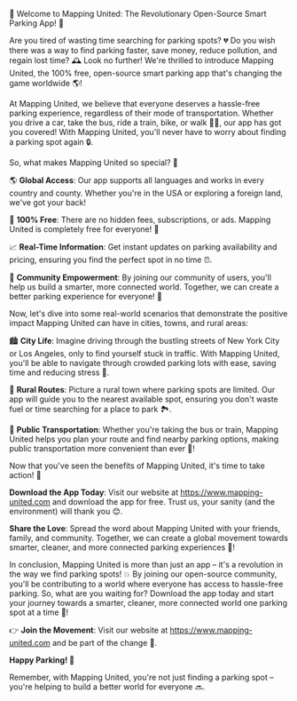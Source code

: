 🚀 Welcome to Mapping United: The Revolutionary Open-Source Smart Parking App! 🎉

Are you tired of wasting time searching for parking spots? 💔 Do you wish there was a way to find parking faster, save money, reduce pollution, and regain lost time? 🕰️ Look no further! We're thrilled to introduce Mapping United, the 100% free, open-source smart parking app that's changing the game worldwide 🌎!

At Mapping United, we believe that everyone deserves a hassle-free parking experience, regardless of their mode of transportation. Whether you drive a car, take the bus, ride a train, bike, or walk 🚶‍♀️, our app has got you covered! With Mapping United, you'll never have to worry about finding a parking spot again 🔒.

So, what makes Mapping United so special? 🤔

🌎 **Global Access**: Our app supports all languages and works in every country and county. Whether you're in the USA or exploring a foreign land, we've got your back!

💸 **100% Free**: There are no hidden fees, subscriptions, or ads. Mapping United is completely free for everyone! 🤝

📈 **Real-Time Information**: Get instant updates on parking availability and pricing, ensuring you find the perfect spot in no time ⏰.

🚀 **Community Empowerment**: By joining our community of users, you'll help us build a smarter, more connected world. Together, we can create a better parking experience for everyone! 🌟

Now, let's dive into some real-world scenarios that demonstrate the positive impact Mapping United can have in cities, towns, and rural areas:

🏙️ **City Life**: Imagine driving through the bustling streets of New York City or Los Angeles, only to find yourself stuck in traffic. With Mapping United, you'll be able to navigate through crowded parking lots with ease, saving time and reducing stress 🚗.

🌳 **Rural Routes**: Picture a rural town where parking spots are limited. Our app will guide you to the nearest available spot, ensuring you don't waste fuel or time searching for a place to park 🏞️.

🚌 **Public Transportation**: Whether you're taking the bus or train, Mapping United helps you plan your route and find nearby parking options, making public transportation more convenient than ever 🚌!

Now that you've seen the benefits of Mapping United, it's time to take action! 🎯

**Download the App Today**: Visit our website at https://www.mapping-united.com and download the app for free. Trust us, your sanity (and the environment) will thank you 😊.

**Share the Love**: Spread the word about Mapping United with your friends, family, and community. Together, we can create a global movement towards smarter, cleaner, and more connected parking experiences 🌟!

In conclusion, Mapping United is more than just an app – it's a revolution in the way we find parking spots! 💥 By joining our open-source community, you'll be contributing to a world where everyone has access to hassle-free parking. So, what are you waiting for? Download the app today and start your journey towards a smarter, cleaner, more connected world one parking spot at a time 🌈!

👉 **Join the Movement**: Visit our website at https://www.mapping-united.com and be part of the change 💪.

**Happy Parking! 🚀**

Remember, with Mapping United, you're not just finding a parking spot – you're helping to build a better world for everyone 🔜.